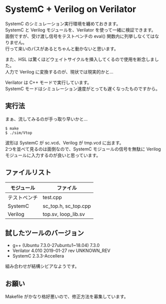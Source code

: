 # SystemC + Verilog on Verilator

SystemC のシミュレーション実行環境を纏めておきます。  
SystemC と Verilog モジュールを、Verilator を使って一緒に検証できます。  
面倒ですが、受け渡し信号をテストベンチの eval() 関数内に列挙しなくてはなりません。  
行って来いのパスがあるとちゃんと動かないと思います。

また、HSL は驚くほどウェイトサイクルを挿入してくるので使用を断念しました。  
人力で Verilog に変換するのが、現状では現実的かと…

Verilator は C++ モードで実行しています。  
SystemC モードはシミュレーション速度がとっても遅くなったものですから。

## 実行法

まぁ、流してみるのが手っ取り早いかと…

```
$ make
$ ./sim/Vtop
```

波形は SystemC が sc.vcd、Verilog が tmp.vcd に出ます。  
2つを並べて見るのは面倒なので、SystemC モジュールの信号を無駄に Verilog モジュールに入力するのが良いと思っています。

## ファイルリスト

| モジュール   | ファイル             |
|--------------|----------------------|
| テストベンチ | test.cpp             |
| SystemC      | sc_top.h, sc_top.cpp |
| Verilog      | top.sv, loop_lib.sv  |

## 試したツールのバージョン

- g++ (Ubuntu 7.3.0-27ubuntu1~18.04) 7.3.0
- Verilator 4.010 2019-01-27 rev UNKNOWN_REV
- SystemC 2.3.3-Accellera

組み合わせが結構シビアなようです。

## お願い

Makefile がかなり格好悪いので、修正方法を募集しています。
